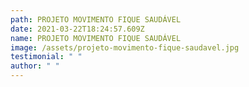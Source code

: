 ```yaml
---
path: PROJETO MOVIMENTO FIQUE SAUDÁVEL
date: 2021-03-22T18:24:57.609Z
name: PROJETO MOVIMENTO FIQUE SAUDÁVEL
image: /assets/projeto-movimento-fique-saudavel.jpg
testimonial: " "
author: " "
---
```

